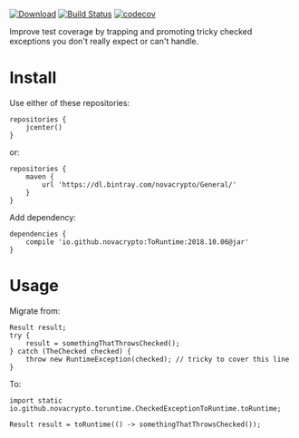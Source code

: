 [![Download](https://api.bintray.com/packages/novacrypto/General/ToRuntime/images/download.svg)](https://bintray.com/novacrypto/General/ToRuntime/_latestVersion) [![Build Status](https://travis-ci.org/NovaCrypto/ToRuntime.svg?branch=master)](https://travis-ci.org/NovaCrypto/ToRuntime) [![codecov](https://codecov.io/gh/NovaCrypto/ToRuntime/branch/master/graph/badge.svg)](https://codecov.io/gh/NovaCrypto/ToRuntime)

Improve test coverage by trapping and promoting tricky checked exceptions you don't really expect or can't handle.

# Install

Use either of these repositories:

```
repositories {
    jcenter()
}
```

or:

```
repositories {
    maven {
        url 'https://dl.bintray.com/novacrypto/General/'
    }
}
```

Add dependency:

```
dependencies {
    compile 'io.github.novacrypto:ToRuntime:2018.10.06@jar'
}

```

# Usage

Migrate from:

```
Result result;
try {
    result = somethingThatThrowsChecked();
} catch (TheChecked checked) {
    throw new RuntimeException(checked); // tricky to cover this line
}
```

To:

```
import static io.github.novacrypto.toruntime.CheckedExceptionToRuntime.toRuntime;
```

```
Result result = toRuntime(() -> somethingThatThrowsChecked());
```
